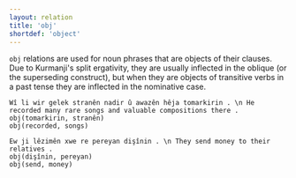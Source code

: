 ```yaml
---
layout: relation
title: 'obj'
shortdef: 'object'
---
```


`obj` relations are used for noun phrases that are objects of their clauses. Due to Kurmanji's split ergativity, they are usually inflected in the oblique (or the superseding construct), but when they are objects of transitive verbs in a past tense they are inflected in the nominative case.

~~~ sdparse
Wî li wir gelek stranên nadir û awazên hêja tomarkirin . \n He recorded many rare songs and valuable compositions there .
obj(tomarkirin, stranên)
obj(recorded, songs)
~~~
~~~ sdparse
Ew ji lêzimên xwe re pereyan dişînin . \n They send money to their relatives .
obj(dişînin, pereyan)
obj(send, money)
~~~
<!-- Interlanguage links updated Út zář 29 20:23:39 CEST 2020 -->
